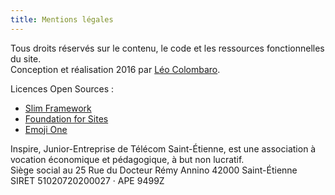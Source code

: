 ```yaml
---
title: Mentions légales
---
```

Tous droits réservés sur le contenu, le code et les ressources fonctionnelles du site.<br>
Conception et réalisation 2016 par [Léo Colombaro](http://colombaro.fr).

Licences Open Sources :<br>

* [Slim Framework](https://raw.githubusercontent.com/slimphp/Slim/b2e82a75467c12d94f038d433363e4aa7e8bf603/LICENSE.md)
* [Foundation for Sites](https://raw.githubusercontent.com/zurb/foundation-sites/3f0ea82ad0d1916f1f04c0f5da516d4cc09eb727/LICENSE)
* [Emoji One](http://emojione.com/licensing/)

Inspire, Junior-Entreprise de Télécom Saint-Étienne, est une association à vocation économique et pédagogique, à but non lucratif.<br>
Siège social au 25 Rue du Docteur Rémy Annino 42000 Saint-Étienne<br>
SIRET 51020720200027 · APE 9499Z
